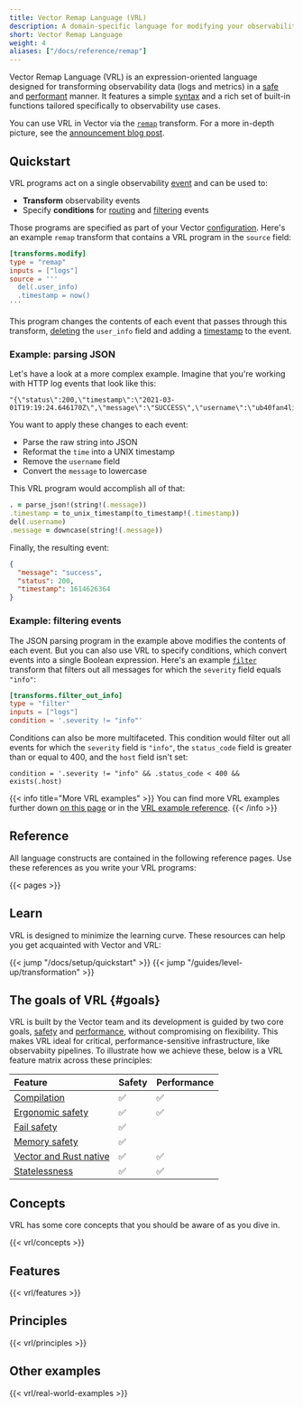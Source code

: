 ```yaml
---
title: Vector Remap Language (VRL)
description: A domain-specific language for modifying your observability data
short: Vector Remap Language
weight: 4
aliases: ["/docs/reference/remap"]
---
```


Vector Remap Language (VRL) is an expression-oriented language designed for transforming observability data (logs and metrics) in a [safe](#safety) and [performant](#performance) manner. It features a simple [syntax](expressions) and a rich set of built-in functions tailored specifically to observability use cases.

You can use VRL in Vector via the [`remap`][remap] transform. For a more in-depth picture, see the [announcement blog post][blog_post].

## Quickstart

VRL programs act on a single observability [event](#event) and can be used to:

* **Transform** observability events
* Specify **conditions** for [routing][route] and [filtering][filter] events

Those programs are specified as part of your Vector [configuration]. Here's an example `remap` transform that contains a VRL program in the `source` field:

```toml {title="vector.toml"}
[transforms.modify]
type = "remap"
inputs = ["logs"]
source = '''
  del(.user_info)
  .timestamp = now()
'''
```

This program changes the contents of each event that passes through this transform, [deleting][del] the `user_info` field and adding a [timestamp][now] to the event.

### Example: parsing JSON

Let's have a look at a more complex example. Imagine that you're working with HTTP log events that look like this:

```text
"{\"status\":200,\"timestamp\":\"2021-03-01T19:19:24.646170Z\",\"message\":\"SUCCESS\",\"username\":\"ub40fan4life\"}"
```

You want to apply these changes to each event:

* Parse the raw string into JSON
* Reformat the `time` into a UNIX timestamp
* Remove the `username` field
* Convert the `message` to lowercase

This VRL program would accomplish all of that:

```ruby
. = parse_json!(string!(.message))
.timestamp = to_unix_timestamp(to_timestamp!(.timestamp))
del(.username)
.message = downcase(string!(.message))
```

Finally, the resulting event:

```json
{
  "message": "success",
  "status": 200,
  "timestamp": 1614626364
}
```

### Example: filtering events

The JSON parsing program in the example above modifies the contents of each event. But you can also use VRL to specify conditions, which convert events into a single Boolean expression. Here's an example [`filter`][filter] transform that filters out all messages for which the `severity` field equals `"info"`:

```toml {title="vector.toml"}
[transforms.filter_out_info]
type = "filter"
inputs = ["logs"]
condition = '.severity != "info"'
```

Conditions can also be more multifaceted. This condition would filter out all events for which the `severity` field is `"info"`, the `status_code` field is greater than or equal to 400, and the `host` field isn't set:

```vrl
condition = '.severity != "info" && .status_code < 400 && exists(.host)
```

{{< info title="More VRL examples" >}}
You can find more VRL examples further down [on this page](#other-examples) or in the [VRL example reference](/docs/reference/vrl/examples).
{{< /info >}}

## Reference

All language constructs are contained in the following reference pages. Use these references as you write your VRL programs:

{{< pages >}}

## Learn

VRL is designed to minimize the learning curve. These resources can help you get acquainted with Vector and VRL:

{{< jump "/docs/setup/quickstart" >}}
{{< jump "/guides/level-up/transformation" >}}

## The goals of VRL {#goals}

VRL is built by the Vector team and its development is guided by two core goals, [safety](#safety) and [performance](#performance), without compromising on flexibility. This makes VRL ideal for critical, performance-sensitive infrastructure, like observabiity pipelines. To illustrate how we achieve these, below is a VRL feature matrix across these principles:

Feature | Safety | Performance
:-------|:-------|:-----------
[Compilation](#compilation) | ✅ | ✅
[Ergonomic safety](#ergonomic-safety) | ✅ | ✅
[Fail safety](#fail-safety) | ✅ |
[Memory safety](#memory-safety) | ✅ |
[Vector and Rust native](#vector-rust-native) | ✅ | ✅
[Statelessness](#stateless) | ✅ | ✅

## Concepts

VRL has some core concepts that you should be aware of as you dive in.

{{< vrl/concepts >}}

## Features

{{< vrl/features >}}

## Principles

{{< vrl/principles >}}

## Other examples

{{< vrl/real-world-examples >}}

[affine_types]: https://en.wikipedia.org/wiki/Substructural_type_system#Affine_type_systems
[blog_post]: /blog/vector-remap-language
[configuration]: /docs/reference/configuration
[dedupe]: /docs/reference/configuration/transforms/dedupe
[del]: /docs/reference/vrl/functions#del
[errors]: /docs/reference/vrl/errors
[events]: /docs/about/under-the-hood-architecture/data-model
[fail_safe]: https://en.wikipedia.org/wiki/Fail-safe
[ffi]: https://en.wikipedia.org/wiki/Foreign_function_interface
[filter]: /docs/reference/configuration/transforms/filter
[log]: /docs/reference/vrl/functions#log
[logs]: /docs/about/under-the-hood/architecture/data-model/log
[memory_safety]: https://en.wikipedia.org/wiki/Memory_safety
[metrics]: /docs/about/under-the-hood/architecture/data-model/metrics
[now]: /docs/reference/vrl/functions#now
[remap]: /docs/reference/configuration/transforms/remap
[route]: /docs/reference/configuration/transforms/route
[rust]: https://rust-lang.org
[rust_security]: https://thenewstack.io/microsoft-rust-is-the-industrys-best-chance-at-safe-systems-programming/
[vrl_error_handling]: /docs/reference/vrl/errors#handling

